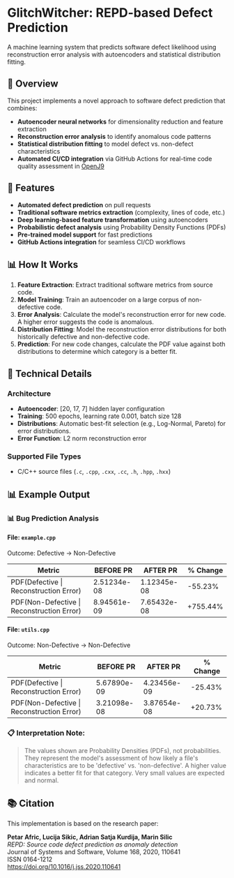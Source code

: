 # GlitchWitcher: REPD-based Defect Prediction

A machine learning system that predicts software defect likelihood using reconstruction error analysis with autoencoders and statistical distribution fitting.

## 🎯 Overview

This project implements a novel approach to software defect prediction that combines:

- **Autoencoder neural networks** for dimensionality reduction and feature extraction
- **Reconstruction error analysis** to identify anomalous code patterns
- **Statistical distribution fitting** to model defect vs. non-defect characteristics
- **Automated CI/CD integration** via GitHub Actions for real-time code quality assessment in [OpenJ9](https://github.com/eclipse-openj9/openj9)

## 🚀 Features

- **Automated defect prediction** on pull requests
- **Traditional software metrics extraction** (complexity, lines of code, etc.)
- **Deep learning-based feature transformation** using autoencoders
- **Probabilistic defect analysis** using Probability Density Functions (PDFs)
- **Pre-trained model support** for fast predictions
- **GitHub Actions integration** for seamless CI/CD workflows

## 📊 How It Works

1. **Feature Extraction**: Extract traditional software metrics from source code.
2. **Model Training**: Train an autoencoder on a large corpus of non-defective code.
3. **Error Analysis**: Calculate the model's reconstruction error for new code. A higher error suggests the code is anomalous.
4. **Distribution Fitting**: Model the reconstruction error distributions for both historically defective and non-defective code.
5. **Prediction**: For new code changes, calculate the PDF value against both distributions to determine which category is a better fit.

## 🔬 Technical Details

### Architecture

- **Autoencoder**: [20, 17, 7] hidden layer configuration
- **Training**: 500 epochs, learning rate 0.001, batch size 128
- **Distributions**: Automatic best-fit selection (e.g., Log-Normal, Pareto) for error distributions.
- **Error Function**: L2 norm reconstruction error

### Supported File Types

- C/C++ source files (`.c`, `.cpp`, `.cxx`, `.cc`, `.h`, `.hpp`, `.hxx`)

## 📊 Example Output

### 📊 Bug Prediction Analysis

#### File: `example.cpp`

Outcome: Defective -> Non-Defective

| Metric                                     | BEFORE PR   | AFTER PR    | % Change |
| ------------------------------------------ | ----------- | ----------- | -------- |
| PDF(Defective \| Reconstruction Error)     | 2.51234e-08 | 1.12345e-08 | -55.23%  |
| PDF(Non-Defective \| Reconstruction Error) | 8.94561e-09 | 7.65432e-08 | +755.44% |

#### File: `utils.cpp`

Outcome: Non-Defective -> Non-Defective

| Metric                                     | BEFORE PR   | AFTER PR    | % Change |
| ------------------------------------------ | ----------- | ----------- | -------- |
| PDF(Defective \| Reconstruction Error)     | 5.67890e-09 | 4.23456e-09 | -25.43%  |
| PDF(Non-Defective \| Reconstruction Error) | 3.21098e-08 | 3.87654e-08 | +20.73%  |

### 📋 Interpretation Note:

> The values shown are Probability Densities (PDFs), not probabilities. They represent the model's assessment of how likely a file's characteristics are to be 'defective' vs. 'non-defective'. A higher value indicates a better fit for that category. Very small values are expected and normal.

## 📚 Citation

This implementation is based on the research paper:

**Petar Afric, Lucija Sikic, Adrian Satja Kurdija, Marin Silic**  
_REPD: Source code defect prediction as anomaly detection_  
Journal of Systems and Software, Volume 168, 2020, 110641  
ISSN 0164-1212  
https://doi.org/10.1016/j.jss.2020.110641
